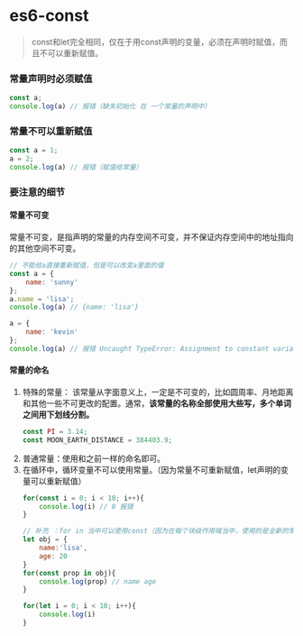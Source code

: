 # es6-const

> const和let完全相同，仅在于用const声明的变量，必须在声明时赋值，而且不可以重新赋值。

### 常量声明时必须赋值

```js
const a;
console.log(a) // 报错（缺失初始化 在 一个常量的声明中）
```
### 常量不可以重新赋值

```js
const a = 1;
a = 2; 
console.log(a) // 报错（赋值给常量）
```
### 要注意的细节

#### 常量不可变

常量不可变，是指声明的常量的内存空间不可变，并不保证内存空间中的地址指向的其他空间不可变。
```js
// 不能给a直接重新赋值，但是可以改变a里面的值 
const a = {
    name: 'sunny'
};
a.name = 'lisa'; 
console.log(a) // {name: 'lisa'}

a = {
    name: 'kevin'
};
console.log(a) // 报错 Uncaught TypeError: Assignment to constant variable.
```
    
#### 常量的命名

1. 特殊的常量： 该常量从字面意义上，一定是不可变的，比如圆周率、月地距离和其他一些不可更改的配置。通常，**该常量的名称全部使用大些写，多个单词之间用下划线分割。**
    ```js
    const PI = 3.14;
    const MOON_EARTH_DISTANCE = 384403.9;
    ```
2. 普通常量：使用和之前一样的命名即可。
3. 在循环中，循环变量不可以使用常量。（因为常量不可重新赋值，let声明的变量可以重新赋值）
    ```js
    for(const i = 0; i < 10; i++){
        console.log(i) // 0 报错
    }
    
    // 补充 ：for in 当中可以使用const（因为在每个块级作用域当中，使用的是全新的常量）
    let obj = {
        name:'lisa',
        age: 20
    }
    for(const prop in obj){
        console.log(prop) // name age
    }
    ```    
    ```js
    for(let i = 0; i < 10; i++){
        console.log(i)
    }
    ```    
    
    

